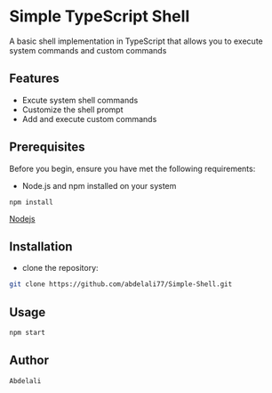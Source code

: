 # Simple TypeScript Shell
A basic shell implementation in TypeScript that allows you to execute system commands and custom commands

## Features

- Excute system shell commands
- Customize the shell prompt
- Add and execute custom commands

## Prerequisites
Before you begin, ensure you have met the following requirements:

- Node.js and npm installed on your system

```code
npm install
```

[Nodejs](https://nodejs.org/en)

## Installation
- clone the repository:
```bash
git clone https://github.com/abdelali77/Simple-Shell.git
```

## Usage
```bash
npm start
```
## Author
`Abdelali`